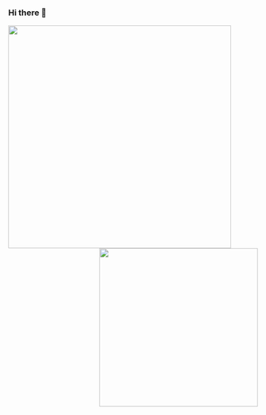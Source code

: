 ### Hi there 👋

<!--
**Jnaneshrompilli/jnaneshrompilli** is a ✨ _special_ ✨ repository because its `README.md` (this file) appears on your GitHub profile-->
<div>
<img  align="left" src="https://github-readme-stats.vercel.app/api?username=jnaneshrompilli&show_icons=true&theme=github_dark" width="450">
<img align="right"  src="https://github-readme-stats.vercel.app/api/top-langs/?username=jnaneshrompilli&layout=compact&hide=cmake" width="320">
</div>


